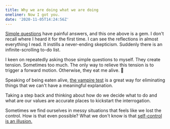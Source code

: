 ```yaml
---
title: Why we are doing what we are doing
oneliner: Now I got you.
date: '2020-11-05T14:24:56Z'
---
```


[Simple questions](./simple-questions) have painful answers, and this one above is a gem. I don't recall where I heard it for the first time. I can see the reflections in almost everything I read. It instills a never-ending skepticism. Suddenly there is an infinite-scrolling to-do list.

I keen on repeatedly asking those simple questions to myself. They create tension. Sometimes too much. The only way to relieve this tension is to trigger a forward motion. Otherwise, they eat me alive. 👹

Speaking of being eaten alive, [the vampire test](./the-vampire-test) is a great way for eliminating things that we can't have a meaningful explanation.

Taking a step back and thinking about how do we decide what to do and what are our values are accurate places to kickstart the interrogation.

Sometimes we find ourselves in messy situations that feels like we lost the control. How is that even possible? What we don't know is that [self-control is an illusion.](./self-control)
